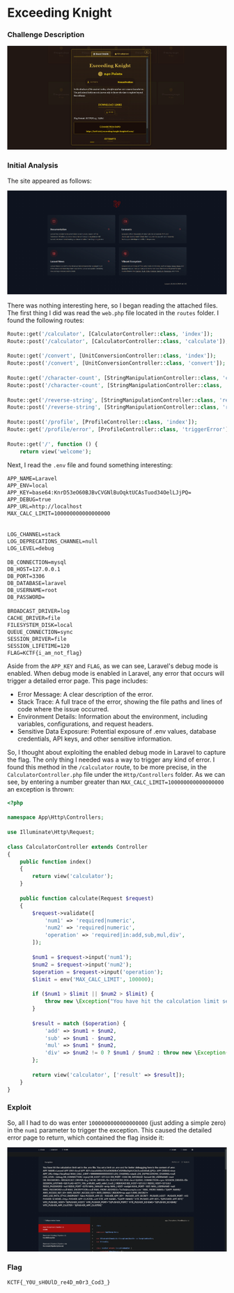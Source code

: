 # Exceeding Knight


### Challenge Description

![description](/images/KnightCTF-2025/Exceeding-Knight/challenge_presentation.png)

### Initial Analysis

The site appeared as follows:

![site](/images/KnightCTF-2025/Exceeding-Knight/site_presentation.png)

There was nothing interesting here, so I began reading the attached files. The first thing I did was read the `web.php` file located in the `routes` folder. I found the following routes:

```php
Route::get('/calculator', [CalculatorController::class, 'index']);
Route::post('/calculator', [CalculatorController::class, 'calculate']); // Handle form submission

Route::get('/convert', [UnitConversionController::class, 'index']);
Route::post('/convert', [UnitConversionController::class, 'convert']);

Route::get('/character-count', [StringManipulationController::class, 'characterCountIndex']);
Route::post('/character-count', [StringManipulationController::class, 'characterCount']);

Route::get('/reverse-string', [StringManipulationController::class, 'reverseStringIndex']);
Route::post('/reverse-string', [StringManipulationController::class, 'reverseString']);

Route::post('/profile', [ProfileController::class, 'index']);
Route::get('/profile/error', [ProfileController::class, 'triggerError']); // Error-triggering route

Route::get('/', function () {
    return view('welcome');
```

Next, I read the `.env` file and found something interesting:

```.env
APP_NAME=Laravel
APP_ENV=local
APP_KEY=base64:KnrD53eO60BJBvCVGNlBuOqktUCAsTuod34OelLJjPQ=
APP_DEBUG=true
APP_URL=http://localhost
MAX_CALC_LIMIT=100000000000000000


LOG_CHANNEL=stack
LOG_DEPRECATIONS_CHANNEL=null
LOG_LEVEL=debug

DB_CONNECTION=mysql
DB_HOST=127.0.0.1
DB_PORT=3306
DB_DATABASE=laravel
DB_USERNAME=root
DB_PASSWORD=

BROADCAST_DRIVER=log
CACHE_DRIVER=file
FILESYSTEM_DISK=local
QUEUE_CONNECTION=sync
SESSION_DRIVER=file
SESSION_LIFETIME=120
FLAG=KCTF{i_am_not_flag}
```

Aside from the `APP_KEY` and `FLAG`, as we can see, Laravel's debug mode is enabled. When debug mode is enabled in Laravel, any error that occurs will trigger a detailed error page. This page includes:

- Error Message: A clear description of the error.
- Stack Trace: A full trace of the error, showing the file paths and lines of code where the issue occurred.
- Environment Details: Information about the environment, including variables, configurations, and request headers.
- Sensitive Data Exposure: Potential exposure of .env values, database credentials, API keys, and other sensitive information.

So, I thought about exploiting the enabled debug mode in Laravel to capture the flag. The only thing I needed was a way to trigger any kind of error. I found this method in the `/calculator` route, to be more precise, in the `CalculatorController.php` file under the `Http/Controllers` folder. As we can see, by entering a number greater than `MAX_CALC_LIMIT=100000000000000000` an exception is thrown:

```php
<?php

namespace App\Http\Controllers;

use Illuminate\Http\Request;

class CalculatorController extends Controller
{
    public function index()
    {
        return view('calculator'); 
    }

    public function calculate(Request $request)
    {
        $request->validate([
            'num1' => 'required|numeric',
            'num2' => 'required|numeric',
            'operation' => 'required|in:add,sub,mul,div',
        ]);

        $num1 = $request->input('num1');
        $num2 = $request->input('num2');
        $operation = $request->input('operation');
        $limit = env('MAX_CALC_LIMIT', 100000);

        if ($num1 > $limit || $num2 > $limit) {
            throw new \Exception("You have hit the calculation limit set in the .env file.");
        }

        $result = match ($operation) {
            'add' => $num1 + $num2,
            'sub' => $num1 - $num2,
            'mul' => $num1 * $num2,
            'div' => $num2 != 0 ? $num1 / $num2 : throw new \Exception("Division by zero is not allowed."),
        };

        return view('calculator', ['result' => $result]);
    }
}

```

### Exploit

So, all I had to do was enter `1000000000000000000` (just adding a simple zero) in the `num1` parameter to trigger the exception. This caused the detailed error page to return, which contained the flag inside it:

![flag](/images/KnightCTF-2025/Exceeding-Knight/manual_flag.png)

### Flag

```
KCTF{_Y0U_sH0UlD_re4D_m0r3_Cod3_}
```
